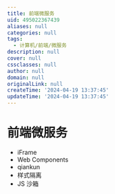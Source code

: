 ```yaml
---
title: 前端微服务
uid: 495022367439
aliases: null
categories: null
tags:
  - 计算机/前端/微服务
description: null
cover: null
cssclasses: null
author: null
domain: null
originalLink: null
createTime: '2024-04-19 13:37:45'
updateTime: '2024-04-19 13:37:45'
---
```


# 前端微服务

- iFrame
- Web Components
- qiankun
- 样式隔离
- JS 沙箱
